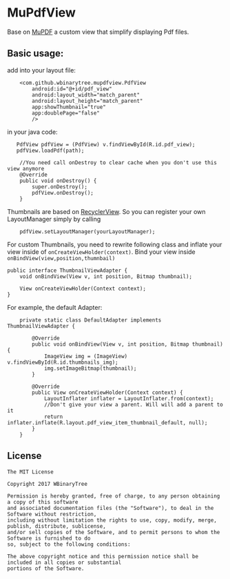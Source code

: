 # MuPdfView

Base on [MuPDF](https://mupdf.com/index.html) a custom view that simplify displaying Pdf files.

Basic usage:
-----------

add into your layout file:

```
    <com.github.wbinarytree.mupdfview.PdfView
        android:id="@+id/pdf_view"
        android:layout_width="match_parent"
        android:layout_height="match_parent"
        app:showThumbnail="true"
        app:doublePage="false"
        />
```

in your java code:

```
   PdfView pdfView = (PdfView) v.findViewById(R.id.pdf_view);
   pdfView.loadPdf(path);
   
    //You need call onDestroy to clear cache when you don't use this view anymore
    @Override
    public void onDestroy() {
        super.onDestroy();
        pdfView.onDestroy();
    }
```

Thumbnails are based on [RecyclerView](https://developer.android.com/reference/android/support/v7/widget/RecyclerView.html).
So you can register your own LayoutManager simply by calling 

```
    pdfView.setLayoutManager(yourLayoutManager);
```

For custom Thumbnails, you need to rewrite following class and inflate your view inside of `onCreateViewHolder(context)`.
Bind your view inside `onBindView(view,position,thumnbail)`

```
public interface ThumbnailViewAdapter {
    void onBindView(View v, int position, Bitmap thumbnail);

    View onCreateViewHolder(Context context);
}
```

For example, the default Adapter: 

```
    private static class DefaultAdapter implements ThumbnailViewAdapter {

        @Override
        public void onBindView(View v, int position, Bitmap thumbnail) {
            ImageView img = (ImageView) v.findViewById(R.id.thumbnails_img);
            img.setImageBitmap(thumbnail);
        }

        @Override
        public View onCreateViewHolder(Context context) {
            LayoutInflater inflater = LayoutInflater.from(context);
            //Don't give your view a parent. Will will add a parent to it
            return inflater.inflate(R.layout.pdf_view_item_thumbnail_default, null);
        }
    }
```

License
--------
```
The MIT License

Copyright 2017 WBinaryTree

Permission is hereby granted, free of charge, to any person obtaining a copy of this software 
and associated documentation files (the "Software"), to deal in the Software without restriction, 
including without limitation the rights to use, copy, modify, merge, publish, distribute, sublicense, 
and/or sell copies of the Software, and to permit persons to whom the Software is furnished to do 
so, subject to the following conditions:

The above copyright notice and this permission notice shall be included in all copies or substantial 
portions of the Software.
```

